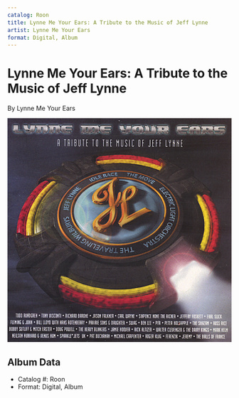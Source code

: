 ```yaml
---
catalog: Roon
title: Lynne Me Your Ears: A Tribute to the Music of Jeff Lynne
artist: Lynne Me Your Ears
format: Digital, Album
---
```


# Lynne Me Your Ears: A Tribute to the Music of Jeff Lynne

By Lynne Me Your Ears

![](../../assets/albumcovers/Lynne_Me_Your_Ears-Lynne_Me_Your_Ears-_A_Tribute_to_the_Music_of_Jeff_Lynne.png)

## Album Data

- Catalog #: Roon
- Format: Digital, Album

